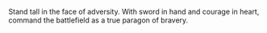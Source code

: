 Stand tall in the face of adversity. With sword in hand and courage in heart, command the battlefield as a true paragon of bravery.
